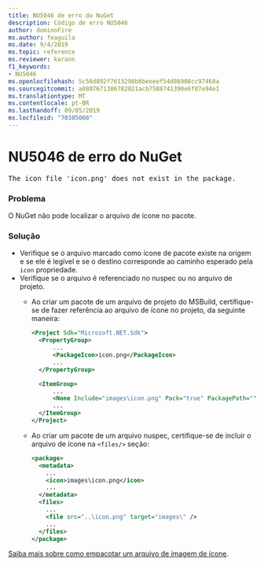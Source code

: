 ```yaml
---
title: NU5046 de erro do NuGet
description: Código de erro NU5046
author: dominoFire
ms.author: feaguila
ms.date: 9/4/2019
ms.topic: reference
ms.reviewer: karann
f1_keywords:
- NU5046
ms.openlocfilehash: 5c56d892f7613298b6beeeef54d86908cc97468a
ms.sourcegitcommit: a0807671386782021acb7588741390e6f07e94e1
ms.translationtype: MT
ms.contentlocale: pt-BR
ms.lasthandoff: 09/05/2019
ms.locfileid: "70385008"
---
```

# <a name="nuget-error-nu5046"></a>NU5046 de erro do NuGet

<pre>The icon file 'icon.png' does not exist in the package.</pre>


### <a name="issue"></a>Problema

O NuGet não pode localizar o arquivo de ícone no pacote.


### <a name="solution"></a>Solução

- Verifique se o arquivo marcado como ícone de pacote existe na origem e se ele é legível e se o destino corresponde ao caminho esperado pela `icon` propriedade.
- Verifique se o arquivo é referenciado no nuspec ou no arquivo de projeto.
  * Ao criar um pacote de um arquivo de projeto do MSBuild, certifique-se de fazer referência ao arquivo de ícone no projeto, da seguinte maneira:

    ```xml
    <Project Sdk="Microsoft.NET.Sdk">
      <PropertyGroup>
          ...
          <PackageIcon>icon.png</PackageIcon>
          ...
      </PropertyGroup>

      <ItemGroup>
          ...
          <None Include="images\icon.png" Pack="true" PackagePath=""/>
          ...
      </ItemGroup>
    </Project>
    ```

  * Ao criar um pacote de um arquivo nuspec, certifique-se de incluir o arquivo de ícone na `<files/>` seção:

    ```xml
    <package>
      <metadata>
        ...
        <icon>images\icon.png</icon>
        ...
      </metadata>
      <files>
        ...
        <file src="..\icon.png" target="images\" />
        ...
      </files>
    </package>
    ```

[Saiba mais sobre como empacotar um arquivo de imagem de ícone](../msbuild-targets.md#packing-an-icon-image-file).

